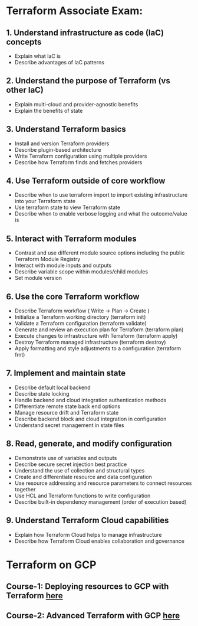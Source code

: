 # Terraform Associate Exam:

## 1.	Understand infrastructure as code (IaC) concepts
- Explain what IaC is
- Describe advantages of IaC patterns
## 2.	Understand the purpose of Terraform (vs other IaC)
-	Explain multi-cloud and provider-agnostic benefits
-	Explain the benefits of state
## 3.	Understand Terraform basics
-	Install and version Terraform providers
-	Describe plugin-based architecture
-	Write Terraform configuration using multiple providers
-	Describe how Terraform finds and fetches providers
## 4.	Use Terraform outside of core workflow
-	Describe when to use terraform import to import existing infrastructure into your Terraform state
-	Use terraform state to view Terraform state
- Describe when to enable verbose logging and what the outcome/value is
## 5.	Interact with Terraform modules
-	Contrast and use different module source options including the public Terraform Module Registry
-	Interact with module inputs and outputs
-	Describe variable scope within modules/child modules
-	Set module version
## 6.	Use the core Terraform workflow
-	Describe Terraform workflow ( Write -> Plan -> Create )
-	Initialize a Terraform working directory (terraform init)
-	Validate a Terraform configuration (terraform validate)
-	Generate and review an execution plan for Terraform (terraform plan)
-	Execute changes to infrastructure with Terraform (terraform apply)
-	Destroy Terraform managed infrastructure (terraform destroy)
-	Apply formatting and style adjustments to a configuration (terraform fmt)
## 7.	Implement and maintain state
-	Describe default local backend
-	Describe state locking
-	Handle backend and cloud integration authentication methods
-	Differentiate remote state back end options
-	Manage resource drift and Terraform state
-	Describe backend block and cloud integration in configuration
-	Understand secret management in state files
## 8.	Read, generate, and modify configuration
-	Demonstrate use of variables and outputs
-	Describe secure secret injection best practice
-	Understand the use of collection and structural types
-	Create and differentiate resource and data configuration
-	Use resource addressing and resource parameters to connect resources together
-	Use HCL and Terraform functions to write configuration
-	Describe built-in dependency management (order of execution based)
## 9.	Understand Terraform Cloud capabilities
-	Explain how Terraform Cloud helps to manage infrastructure
-	Describe how Terraform Cloud enables collaboration and governance

# Terraform on GCP

## Course-1: Deploying resources to GCP with Terraform [here](https://learn.acloud.guru/course/3078e33a-0a35-433b-a341-a45d3c46bd1d/overview)
## Course-2: Advanced Terraform with GCP [here](https://learn.acloud.guru/course/advanced-terraform-with-gcp/overview)
